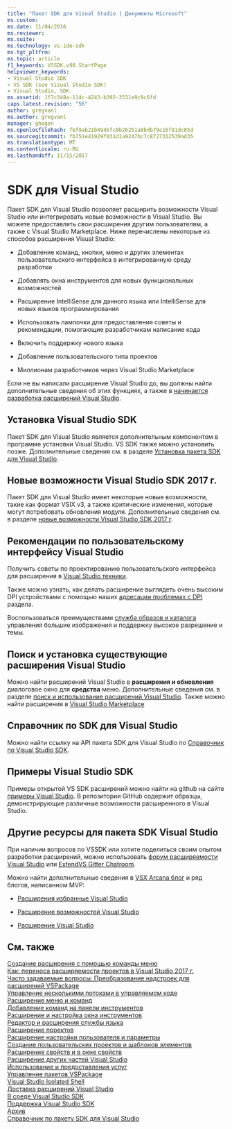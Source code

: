 ```yaml
---
title: "Пакет SDK для Visual Studio | Документы Microsoft"
ms.custom: 
ms.date: 11/04/2016
ms.reviewer: 
ms.suite: 
ms.technology: vs-ide-sdk
ms.tgt_pltfrm: 
ms.topic: article
f1_keywords: VSSDK.v90.StartPage
helpviewer_keywords:
- Visual Studio SDK
- VS SDK (see Visual Studio SDK)
- Visual Studio, SDK
ms.assetid: 1f7c348a-114c-4243-b392-3531e9c9c6fd
caps.latest.revision: "56"
author: gregvanl
ms.author: gregvanl
manager: ghogen
ms.openlocfilehash: fbf9ab21b494bfc8b26251a8bdb79c16f81dc05d
ms.sourcegitcommit: fb751e41929f031d1a9247bc7c8727312539ad35
ms.translationtype: MT
ms.contentlocale: ru-RU
ms.lasthandoff: 11/15/2017
---
```

# <a name="visual-studio-sdk"></a>SDK для Visual Studio
Пакет SDK для Visual Studio позволяет расширить возможности Visual Studio или интегрировать новые возможности в Visual Studio. Вы можете предоставлять свои расширения другим пользователям, а также с Visual Studio Marketplace. Ниже перечислены некоторые из способов расширения Visual Studio:  
  
-   Добавление команд, кнопки, меню и других элементах пользовательского интерфейса в интегрированную среду разработки  
  
-   Добавлять окна инструментов для новых функциональных возможностей  
  
-   Расширение IntelliSense для данного языка или IntelliSense для новых языков программирования  
  
-   Использовать лампочки для предоставления советы и рекомендации, помогающие разработчикам написание кода  
  
-   Включить поддержку нового языка  
  
-   Добавление пользовательского типа проектов  
  
-   Миллионам разработчиков через Visual Studio Marketplace  
  
 Если не вы написали расширение Visual Studio до, вы должны найти дополнительные сведения об этих функциях, а также в [начинается разработка расширений Visual Studio](../extensibility/starting-to-develop-visual-studio-extensions.md).  
  
## <a name="installing-the-visual-studio-sdk"></a>Установка Visual Studio SDK  
 Пакет SDK для Visual Studio является дополнительным компонентом в программе установки Visual Studio. VS SDK также можно установить позже. Дополнительные сведения см. в разделе [Установка пакета SDK для Visual Studio](../extensibility/installing-the-visual-studio-sdk.md).  
  
## <a name="whats-new-in-the-visual-studio-2017-sdk"></a>Новые возможности Visual Studio SDK 2017 г.  
 Пакет SDK для Visual Studio имеет некоторые новые возможности, такие как формат VSIX v3, а также критические изменения, которые могут потребовать обновления модуля. Дополнительные сведения см. в разделе [новые возможности Visual Studio SDK 2017 г](../extensibility/what-s-new-in-the-visual-studio-2017-sdk.md).  
  
## <a name="visual-studio-user-experience-guidelines"></a>Рекомендации по пользовательскому интерфейсу Visual Studio  
 Получить советы по проектированию пользовательского интерфейса для расширения в [Visual Studio техники](../extensibility/ux-guidelines/visual-studio-user-experience-guidelines.md).  
  
 Также можно узнать, как делать расширение выглядеть очень высоким DPI устройствами с помощью наших [адресации проблемах с DPI](../extensibility/addressing-dpi-issues2.md) раздела.  
  
 Воспользоваться преимуществами [служба образов и каталога](../extensibility/image-service-and-catalog.md) управления большие изображения и поддержку высокое разрешение и темы.  
  
## <a name="finding-and-installing-existing-visual-studio-extensions"></a>Поиск и установка существующие расширения Visual Studio  
 Можно найти расширений Visual Studio в **расширения и обновления** диалоговое окно для **средства** меню. Дополнительные сведения см. в разделе [поиск и использование расширений Visual Studio](../ide/finding-and-using-visual-studio-extensions.md). Также можно найти расширения в [Visual Studio Marketplace](https://marketplace.visualstudio.com/)  
  
## <a name="visual-studio-sdk-reference"></a>Справочник по SDK для Visual Studio  
 Можно найти ссылку на API пакета SDK для Visual Studio по [Справочник по Visual Studio SDK](../extensibility/visual-studio-sdk-reference.md).  
  
## <a name="visual-studio-sdk-samples"></a>Примеры Visual Studio SDK  
 Примеры открытой VS SDK расширений можно найти на github на сайте [примеры Visual Studio](https://aka.ms/vs2015sdksamples). В репозитории GitHub содержит образцы, демонстрирующие различные возможности расширенного в Visual Studio.  
  
## <a name="other-visual-studio-sdk-resources"></a>Другие ресурсы для пакета SDK Visual Studio  
 При наличии вопросов по VSSDK или хотите поделиться своим опытом разработки расширений, можно использовать [форум расширяемости Visual Studio](https://social.msdn.microsoft.com/Forums/vstudio/home?forum=vsx) или [ExtendVS Gitter Chatroom](https://gitter.im/Microsoft/extendvs).  
  
 Можно найти дополнительные сведения в [VSX Arcana блог](http://blogs.msdn.com/b/vsx/) и ряд блогов, написанном MVP:  
  
-   [Расширения избранные Visual Studio](http://geekswithblogs.net/sdorman/archive/2014/10/05/favorite-visual-studio-extensions.aspx)  
  
-   [Расширение возможностей Visual Studio](http://www.visualstudioextensibility.com/overview/vs/)  
  
-   [Расширение Visual Studio](http://blog.slaks.net/2013-10-18/extending-visual-studio-part-1-getting-started/)  
  
## <a name="see-also"></a>См. также  
 [Создание расширения с помощью команды меню](../extensibility/creating-an-extension-with-a-menu-command.md)   
 [Как: переноса расширяемости проектов в Visual Studio 2017 г.](../extensibility/how-to-migrate-extensibility-projects-to-visual-studio-2017.md)   
 [Часто задаваемые вопросы: Преобразование надстроек для расширений VSPackage](../extensibility/faq-converting-add-ins-to-vspackage-extensions.md)   
 [Управление несколькими потоками в управляемом коде](../extensibility/managing-multiple-threads-in-managed-code.md)   
 [Расширение меню и команд](../extensibility/extending-menus-and-commands.md)   
 [Добавление команд на панели инструментов](../extensibility/adding-commands-to-toolbars.md)   
 [Расширение и настройка окна инструментов](../extensibility/extending-and-customizing-tool-windows.md)   
 [Редактор и расширения службы языка](../extensibility/editor-and-language-service-extensions.md)   
 [Расширение проектов](../extensibility/extending-projects.md)   
 [Расширение настройки пользователя и параметры](../extensibility/extending-user-settings-and-options.md)   
 [Создание пользовательских проектов и шаблонов элементов](../extensibility/creating-custom-project-and-item-templates.md)   
 [Расширение свойств и в окне свойств](../extensibility/extending-properties-and-the-property-window.md)   
 [Расширение других частей Visual Studio](../extensibility/extending-other-parts-of-visual-studio.md)   
 [Использование и предоставления услуг](../extensibility/using-and-providing-services.md)   
 [Управление пакетов VSPackage](../extensibility/managing-vspackages.md)   
 [Visual Studio Isolated Shell](../extensibility/visual-studio-isolated-shell.md)   
 [Доставка расширений Visual Studio](../extensibility/shipping-visual-studio-extensions.md)   
 [В среде Visual Studio SDK](../extensibility/internals/inside-the-visual-studio-sdk.md)   
 [Поддержка Visual Studio SDK](../extensibility/support-for-the-visual-studio-sdk.md)   
 [Архив](../extensibility/archive.md)   
 [Справочник по пакету SDK для Visual Studio](../extensibility/visual-studio-sdk-reference.md)
